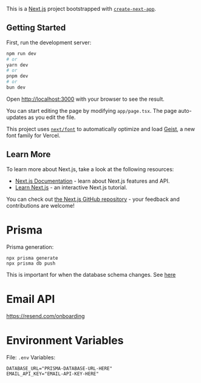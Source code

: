 This is a [Next.js](https://nextjs.org) project bootstrapped with [`create-next-app`](https://nextjs.org/docs/app/api-reference/cli/create-next-app).

## Getting Started

First, run the development server:

```bash
npm run dev
# or
yarn dev
# or
pnpm dev
# or
bun dev
```

Open [http://localhost:3000](http://localhost:3000) with your browser to see the result.

You can start editing the page by modifying `app/page.tsx`. The page auto-updates as you edit the file.

This project uses [`next/font`](https://nextjs.org/docs/app/building-your-application/optimizing/fonts) to automatically optimize and load [Geist](https://vercel.com/font), a new font family for Vercel.

## Learn More

To learn more about Next.js, take a look at the following resources:

- [Next.js Documentation](https://nextjs.org/docs) - learn about Next.js features and API.
- [Learn Next.js](https://nextjs.org/learn) - an interactive Next.js tutorial.

You can check out [the Next.js GitHub repository](https://github.com/vercel/next.js) - your feedback and contributions are welcome!

# Prisma

Prisma generation:

```
npx prisma generate
npx prisma db push
```

This is important for when the database schema changes. See [here](https://www.prisma.io/docs/getting-started/setup-prisma/add-to-existing-project/relational-databases/install-prisma-client-typescript-postgresql)

# Email API

https://resend.com/onboarding

# Environment Variables

File: `.env`
Variables:

```
DATABASE_URL="PRISMA-DATABASE-URL-HERE"
EMAIL_API_KEY="EMAIL-API-KEY-HERE"
```
